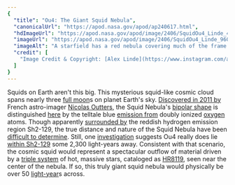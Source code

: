 ```yaml
---
{
  "title": "Ou4: The Giant Squid Nebula",
  "canonicalUrl": "https://apod.nasa.gov/apod/ap240617.html",
  "hdImageUrl": "https://apod.nasa.gov/apod/image/2406/SquidOu4_Linde_4010.jpg",
  "imageUrl": "https://apod.nasa.gov/apod/image/2406/SquidOu4_Linde_960.jpg",
  "imageAlt": "A starfield has a red nebula covering much of the frame but in the center, extending nearly vertically, is a blue nebula that appears shaped, to some, like a squid. Please see the explanation for more detailed information.",
  "credit": [
    "Image Credit & Copyright: [Alex Linde](https://www.instagram.com/astro_photo_alex/)"
  ]
}
---
```


Squids on Earth aren't this big. This mysterious squid-like cosmic cloud spans nearly three [full moon](https://apod.nasa.gov/apod/ap220612.html)s on planet Earth's sky. [Discovered in 2011 by](https://ui.adsabs.harvard.edu/abs/2012RMxAA..48..223A/abstract) French astro-imager [Nicolas Outters](http://outters.fr/wp/?page_id=50), the Squid Nebula's [bipolar shape](https://apod.nasa.gov/apod/ap230416.html) is distinguished [here](https://www.instagram.com/p/C7g5JleMv90/) by the telltale blue [emission from](https://en.wikipedia.org/wiki/Nebulium) doubly ionized [oxygen](https://youtu.be/uPK_rSf1WUc) atoms. Though apparently [surrounded by](https://apod.nasa.gov/apod/ap230817.html) the reddish hydrogen emission region Sh2-129, the true distance and nature of the Squid Nebula have been [difficult to determine](https://www.shutterstock.com/shutterstock/videos/1048890202/thumb/1.jpg). Still, one [investigation](https://ui.adsabs.harvard.edu/abs/2014A%26A...570A.105C/abstract) suggests Ou4 really does lie [within Sh2-129](https://apod.nasa.gov/apod/ap210723.html) some 2,300 light-years away. Consistent with that scenario, the cosmic squid would represent a spectacular outflow of material driven by a [triple system](http://www.atlasoftheuniverse.com/orbits.html) of hot, massive stars, cataloged as [HR8119](https://in-the-sky.org/data/object.php?id=TYC3965-880-1#google_vignette), seen near the center of the nebula. If so, this truly giant squid nebula would physically be over 50 [light-year](https://science.nasa.gov/exoplanets/what-is-a-light-year/)s across.
